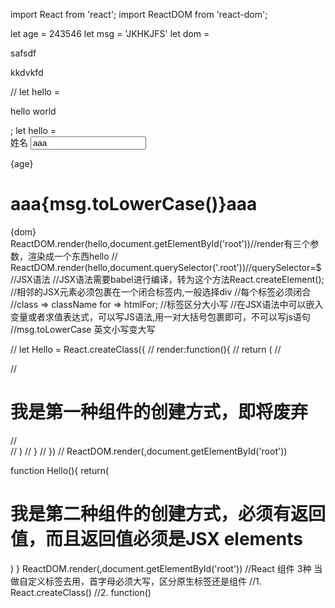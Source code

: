import React from 'react';
import ReactDOM from 'react-dom';

let age = 243546
let msg = 'JKHKJFS'
let dom = <div>
    safsdf
    <p>kkdvkfd</p>
</div>

// let hello = <p>hello world</p>;
let hello = <div>
  <label htmlFor='name'>姓名</label>
  <input value='aaa' />
  <br />
  <p className={age}>{age}</p>
  <h1>aaa{msg.toLowerCase()}aaa</h1>
  {dom}
</div>
ReactDOM.render(hello,document.getElementById('root'))//render有三个参数，渲染成一个东西hello
// ReactDOM.render(hello,document.querySelector('.root'))//querySelector=$
//JSX语法
//JSX语法需要babel进行编译，转为这个方法React.createElement();
//相邻的JSX元素必须包裹在一个闭合标签内,一般选择div
//每个标签必须闭合
//class => className for => htmlFor;
//标签区分大小写
//在JSX语法中可以嵌入变量或者求值表达式，可以写JS语法,用一对大括号包裹即可，不可以写js语句
//msg.toLowerCase 英文小写变大写

 // let Hello = React.createClass({
 //   render:function(){
 //     return (
 //       <div>
 //        <h1>我是第一种组件的创建方式，即将废弃</h1>
 //       </div>
 //     )
 //   }
 // })
// ReactDOM.render(<Hello></Hello>,document.getElementById('root'))

 function Hello(){
   return(
     <h1>我是第二种组件的创建方式，必须有返回值，而且返回值必须是JSX elements</h1>
   )
 }
ReactDOM.render(<Hello />,document.getElementById('root'))
//React 组件 3种 当做自定义标签去用，首字母必须大写，区分原生标签还是组件
//1. React.createClass()
//2. function()
